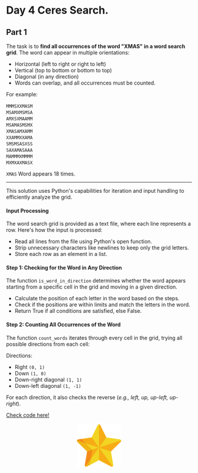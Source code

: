 # Day 4 Ceres Search.

## Part 1

The task is to **find all occurrences of the word "XMAS" in a word search grid**. The word can appear in multiple orientations:

* Horizontal (left to right or right to left)
* Vertical (top to bottom or bottom to top)
* Diagonal (in any direction)
* Words can overlap, and all occurrences must be counted.

For example:

`MMMSXXMASM`<br>
`MSAMXMSMSA`<br>
`AMXSXMAAMM`<br>
`MSAMASMSMX`<br>
`XMASAMXAMM`<br>
`XXAMMXXAMA`<br>
`SMSMSASXSS`<br>
`SAXAMASAAA`<br>
`MAMMMXMMMM`<br>
`MXMXAXMASX`

`XMAS` Word appears 18 times.

---

This solution uses Python's capabilities for iteration and input handling to efficiently analyze the grid.

#### Input Processing
The word search grid is provided as a text file, where each line represents a row. Here's how the input is processed:

* Read all lines from the file using Python's open function.
* Strip unnecessary characters like newlines to keep only the grid letters.
* Store each row as an element in a list.

#### Step 1: Checking for the Word in Any Direction

The function `is_word_in_direction` determines whether the word appears starting from a specific cell in the grid and moving in a given direction.

* Calculate the position of each letter in the word based on the steps.
* Check if the positions are within limits and match the letters in the word.
* Return True if all conditions are satisfied, else False.

#### Step 2: Counting All Occurrences of the Word

The function `count_words` iterates through every cell in the grid, trying all possible directions from each cell:

Directions:

* Right `(0, 1)`
* Down `(1, 0)`
* Down-right diagonal `(1, 1)`
* Down-left diagonal `(1, -1)`

For each direction, it also checks the reverse (*e.g., left, up, up-left, up-right*).

[Check code here!](solution.py)

<p align="center">
  <img src="../../images/AoC_2024_Star.png" alt="AoC 2024 Star" width="120" height="120">
</p>
